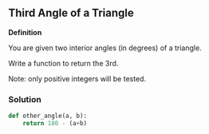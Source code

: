 ## Third Angle of a Triangle

**Definition**

You are given two interior angles (in degrees) of a triangle.

Write a function to return the 3rd.

Note: only positive integers will be tested.

### Solution

```python
def other_angle(a, b):
    return 180 - (a+b)
```
        
